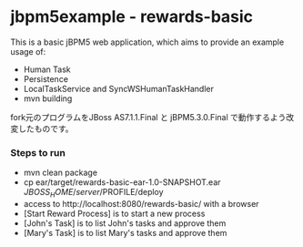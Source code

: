 jbpm5example - rewards-basic
============

This is a basic jBPM5 web application, which aims to provide an example usage of:
- Human Task
- Persistence
- LocalTaskService and SyncWSHumanTaskHandler
- mvn building

fork元のプログラムをJBoss AS7.1.1.Final と jBPM5.3.0.Final で動作するよう改変したものです。

### Steps to run

- mvn clean package
- cp ear/target/rewards-basic-ear-1.0-SNAPSHOT.ear $JBOSS_HOME/server/$PROFILE/deploy
- access to http://localhost:8080/rewards-basic/ with a browser
 - [Start Reward Process] is to start a new process
 - [John's Task] is to list John's tasks and approve them
 - [Mary's Task] is to list Mary's tasks and approve them
